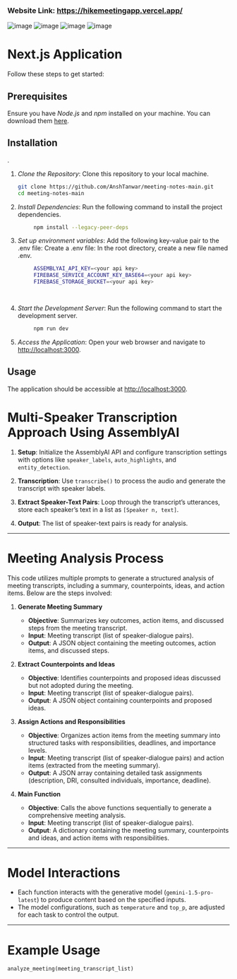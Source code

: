 ### Website Link: https://hikemeetingapp.vercel.app/

![image](https://github.com/user-attachments/assets/40b19694-6c03-4b29-aab2-7e285164d949)
![image](https://github.com/user-attachments/assets/f66c1cac-f891-4a8f-98d7-5ff2d394a1f9)
![image](https://github.com/user-attachments/assets/b2fce49b-0c2a-4836-a65a-315946df6fd1)
![image](https://github.com/user-attachments/assets/80c9fbb6-bbd3-4a54-86ae-af80628aed8b)




# Next.js Application
Follow these steps to get started:

## Prerequisites

Ensure you have *Node.js* and *npm* installed on your machine. You can download them [here](https://nodejs.org/).

## Installation
.


1. *Clone the Repository*: Clone this repository to your local machine.

   ```bash
   git clone https://github.com/AnshTanwar/meeting-notes-main.git
   cd meeting-notes-main
   ```

2. *Install Dependencies*: Run the following command to install the project dependencies.

   ```bash
        npm install --legacy-peer-deps
   ```
   
   

3. *Set up environment variables*: Add the following key-value pair to the .env file:
   Create a .env file: In the root directory, create a new file named .env.
   ```bash
        ASSEMBLYAI_API_KEY=<your api key>
        FIREBASE_SERVICE_ACCOUNT_KEY_BASE64=<your api key>
        FIREBASE_STORAGE_BUCKET=<your api key>
   
        
   ```
   

   
3. *Start the Development Server*: Run the following command to start the development server.

   ```bash
        npm run dev
   ```

4. *Access the Application*: Open your web browser and navigate to [http://localhost:3000](http://localhost:3000).

## Usage

The application should be accessible at [http://localhost:3000](http://localhost:3000).


# Multi-Speaker Transcription Approach Using AssemblyAI

1. **Setup**: Initialize the AssemblyAI API and configure transcription settings with options like `speaker_labels`, `auto_highlights`, and `entity_detection`.

2. **Transcription**: Use `transcribe()` to process the audio and generate the transcript with speaker labels.

3. **Extract Speaker-Text Pairs**: Loop through the transcript’s utterances, store each speaker’s text in a list as `[Speaker n, text]`.

4. **Output**: The list of speaker-text pairs is ready for analysis.

---

# Meeting Analysis Process

This code utilizes multiple prompts to generate a structured analysis of meeting transcripts, including a summary, counterpoints, ideas, and action items. Below are the steps involved:

1. **Generate Meeting Summary**
   - **Objective**: Summarizes key outcomes, action items, and discussed steps from the meeting transcript.
   - **Input**: Meeting transcript (list of speaker-dialogue pairs).
   - **Output**: A JSON object containing the meeting outcomes, action items, and discussed steps.

2. **Extract Counterpoints and Ideas**
   - **Objective**: Identifies counterpoints and proposed ideas discussed but not adopted during the meeting.
   - **Input**: Meeting transcript (list of speaker-dialogue pairs).
   - **Output**: A JSON object containing counterpoints and proposed ideas.

3. **Assign Actions and Responsibilities**
   - **Objective**: Organizes action items from the meeting summary into structured tasks with responsibilities, deadlines, and importance levels.
   - **Input**: Meeting transcript (list of speaker-dialogue pairs) and action items (extracted from the meeting summary).
   - **Output**: A JSON array containing detailed task assignments (description, DRI, consulted individuals, importance, deadline).

4. **Main Function**
   - **Objective**: Calls the above functions sequentially to generate a comprehensive meeting analysis.
   - **Input**: Meeting transcript (list of speaker-dialogue pairs).
   - **Output**: A dictionary containing the meeting summary, counterpoints and ideas, and action items with responsibilities.

---

# Model Interactions

- Each function interacts with the generative model (`gemini-1.5-pro-latest`) to produce content based on the specified inputs.
- The model configurations, such as `temperature` and `top_p`, are adjusted for each task to control the output.

---


# Example Usage

```python
analyze_meeting(meeting_transcript_list)
```





